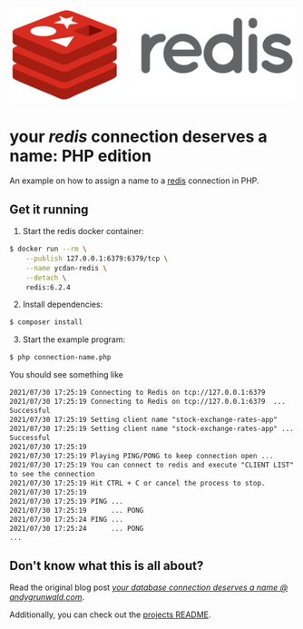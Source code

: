![redis logo](../../images/redis-logo.png)

# your _redis_ connection deserves a name: PHP edition

An example on how to assign a name to a [redis](https://redis.io/) connection in PHP.

## Get it running

1. Start the redis docker container:
```sh
$ docker run --rm \
    --publish 127.0.0.1:6379:6379/tcp \
    --name ycdan-redis \
    --detach \
    redis:6.2.4
```

2. Install dependencies:
```sh
$ composer install
```

3. Start the example program:
```sh
$ php connection-name.php
```

You should see something like

```
2021/07/30 17:25:19 Connecting to Redis on tcp://127.0.0.1:6379
2021/07/30 17:25:19 Connecting to Redis on tcp://127.0.0.1:6379  ... Successful
2021/07/30 17:25:19 Setting client name "stock-exchange-rates-app"
2021/07/30 17:25:19 Setting client name "stock-exchange-rates-app" ... Successful
2021/07/30 17:25:19
2021/07/30 17:25:19 Playing PING/PONG to keep connection open ...
2021/07/30 17:25:19 You can connect to redis and execute "CLIENT LIST" to see the connection
2021/07/30 17:25:19 Hit CTRL + C or cancel the process to stop.
2021/07/30 17:25:19
2021/07/30 17:25:19 PING ...
2021/07/30 17:25:19      ... PONG
2021/07/30 17:25:24 PING ...
2021/07/30 17:25:24      ... PONG
...
```

## Don't know what this is all about?

Read the original blog post [_your database connection deserves a name @ andygrunwald.com_](https://andygrunwald.com/blog/your-database-connection-deserves-a-name/ "Article your database connection deserves a name at Andy Grunwalds blog").

Additionally, you can check out the [projects README](https://github.com/andygrunwald/your-connection-deserves-a-name#readme).